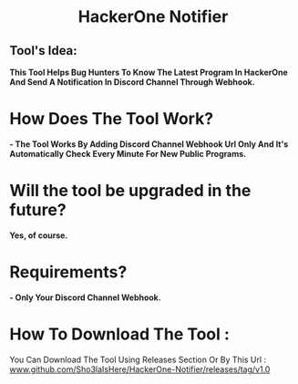 <h1 align="center"> HackerOne Notifier </h1>

<h2>Tool's Idea:</h2>

**This Tool Helps Bug Hunters To Know The Latest Program In HackerOne And Send A Notification In Discord Channel Through Webhook.**

# How Does The Tool Work?

**- The Tool Works By Adding Discord Channel Webhook Url Only And It's Automatically Check Every Minute For New Public Programs.**

# Will the tool be upgraded in the future?
**Yes, of course.**

# Requirements?
**- Only Your Discord Channel Webhook.**

# How To Download The Tool : 

  You Can Download The Tool Using Releases Section Or By This Url : www.github.com/Sho3laIsHere/HackerOne-Notifier/releases/tag/v1.0
